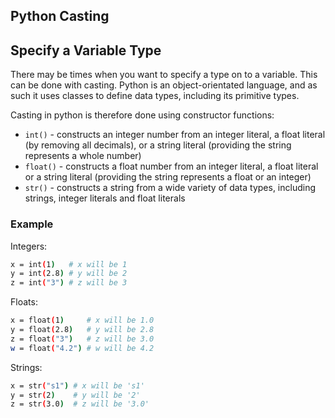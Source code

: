 ## Python Casting

## Specify a Variable Type

There may be times when you want to specify a type on to a variable. This can be done with casting. Python is an object-orientated language, and as such it uses classes to define data types, including its primitive types.

Casting in python is therefore done using constructor functions:

- `int()` - constructs an integer number from an integer literal, a float literal (by removing all decimals), or a string literal (providing the string represents a whole number)
- `float()` - constructs a float number from an integer literal, a float literal or a string literal (providing the string represents a float or an integer)
- `str()` - constructs a string from a wide variety of data types, including strings, integer literals and float literals

### Example

Integers:

```bash
x = int(1)   # x will be 1
y = int(2.8) # y will be 2
z = int("3") # z will be 3
```

Floats:

```bash
x = float(1)     # x will be 1.0
y = float(2.8)   # y will be 2.8
z = float("3")   # z will be 3.0
w = float("4.2") # w will be 4.2
```

Strings:

```bash
x = str("s1") # x will be 's1'
y = str(2)    # y will be '2'
z = str(3.0)  # z will be '3.0'
```
